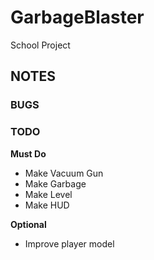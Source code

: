 # GarbageBlaster
School Project
## NOTES
### BUGS
### TODO
**Must Do**  
 - Make Vacuum Gun  
 - Make Garbage  
 - Make Level  
 - Make HUD  

**Optional**  
 - Improve player model
